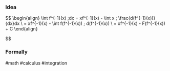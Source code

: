 ### Idea
$$
\begin{align}
\int f^{-1}(x) \;dx = xf^{-1}(x) - \int x \; \frac{d(f^{-1}(x))}{dx}dx \\
= xf^{-1}(x) - \int f(f^{-1}(x)) \; d(f^{-1}(x))  \\
= xf^{-1}(x) - F(f^{-1}(x)) + C
\end{align}

$$

### Formally

#math #calculus #integration 




